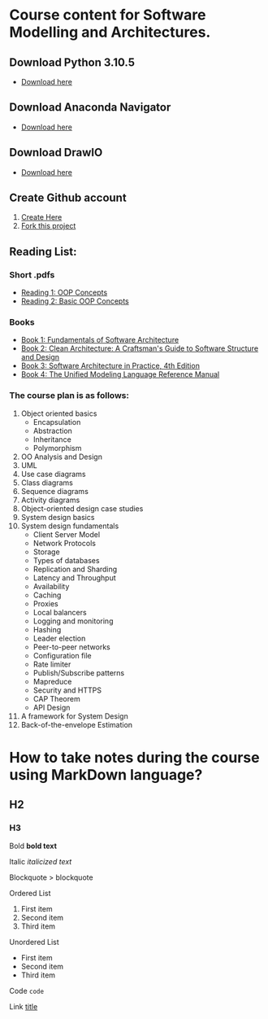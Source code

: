 # Course content for Software Modelling and Architectures.


## Download Python 3.10.5

- [Download here](https://www.python.org/downloads/release/python-3105/)

## Download Anaconda Navigator

- [Download here](https://www.anaconda.com/products/distribution)


## Download DrawIO

- [Download here](https://github.com/jgraph/drawio-desktop/releases)


## Create Github account

1. [Create Here](https://github.com/)
2. [Fork this project](https://github.com/magedhelmy1/CourseTS2080)



## Reading List:

### Short .pdfs
- [Reading 1: OOP Concepts](https://web.stanford.edu/class/cs193j/handouts_old/03OOPConcepts.pdf)
- [Reading 2: Basic OOP Concepts](https://nios.ac.in/media/documents/330srsec/online_course_material_330/Theory/Lesson_13.pdf)

### Books

- [Book 1: Fundamentals of Software Architecture](https://bibsys-almaprimo.hosted.exlibrisgroup.com/primo-explore/fulldisplay?docid=TN_cdi_safari_books_v2_9780132942799&context=PC&vid=HIT&lang=no_NO&search_scope=default_scope&adaptor=primo_central_multiple_fe&tab=default_tab&query=any,contains,Software%20Architecture%20in%20Practice)
- [Book 2: Clean Architecture: A Craftsman's Guide to Software Structure and Design](https://bibsys-almaprimo.hosted.exlibrisgroup.com/primo-explore/fulldisplay?docid=BIBSYS_ILS71593942610002201&context=L&vid=HIT&lang=no_NO&search_scope=default_scope&adaptor=Local%20Search%20Engine&isFrbr=true&tab=default_tab&query=any,contains,Clean%20Architecture:%20A%20Craftsman%27s%20Guide%20to%20Software%20Structure%20and%20Design)
- [Book 3: Software Architecture in Practice, 4th Edition](https://bibsys-almaprimo.hosted.exlibrisgroup.com/primo-explore/fulldisplay?docid=TN_cdi_safari_books_v2_9780136885979&context=PC&vid=HIT&lang=no_NO&search_scope=default_scope&adaptor=primo_central_multiple_fe&tab=default_tab&query=any,contains,Software%20Architecture%20in%20Practice,%204th%20Edition)
- [Book 4: The Unified Modeling Language Reference Manual ](https://bibsys-almaprimo.hosted.exlibrisgroup.com/primo-explore/fulldisplay?docid=TN_cdi_safari_books_v2_0321245628&context=PC&vid=HIT&lang=no_NO&search_scope=default_scope&adaptor=primo_central_multiple_fe&tab=default_tab&query=any,contains,the%20unified%20modeling%20language%20reference%20manual&offset=0)


### The course plan is as follows:

1. Object oriented basics
	- Encapsulation
 	- Abstraction
	- Inheritance
	- Polymorphism
2. OO Analysis and Design
3. UML
4. Use case diagrams
5. Class diagrams
6. Sequence diagrams
7. Activity diagrams
8. Object-oriented design case studies
9. System design basics
10. System design fundamentals 
	- Client Server Model
	- Network Protocols
	- Storage
	- Types of databases
	- Replication and Sharding
	- Latency and Throughput
	- Availability
	- Caching
	- Proxies
	- Local balancers
	- Logging and monitoring
	- Hashing
	- Leader election
	- Peer-to-peer networks
	- Configuration file
	- Rate limiter
	- Publish/Subscribe patterns
	- Mapreduce
	- Security and HTTPS
	- CAP Theorem
	- API Design
11. A framework for System Design
12. Back-of-the-envelope Estimation



# How to take notes during the course using MarkDown language?

## H2

### H3

Bold **bold text**

Italic _italicized text_

Blockquote > blockquote

Ordered List

1. First item
2. Second item
3. Third item

Unordered List

- First item
- Second item
- Third item

Code `code`

Link [title](https://www.example.com)
